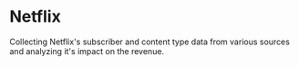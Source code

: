# Netflix
Collecting Netflix's subscriber and content type data from various sources and analyzing it's impact on the revenue.
